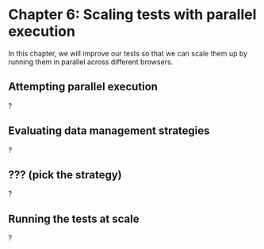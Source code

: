 # Chapter 6: Scaling tests with parallel execution

In this chapter,
we will improve our tests so that we can scale them up
by running them in parallel across different browsers.


## Attempting parallel execution

?


## Evaluating data management strategies

?


## ??? (pick the strategy)

?


## Running the tests at scale

?
